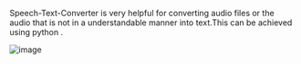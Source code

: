 Speech-Text-Converter is very helpful for converting audio files or the audio that is not in a understandable manner into text.This can be achieved using python .



![image](https://github.com/Deepthi140/Speech-Text-Converter/assets/127093406/e97cb9cc-c1fd-4eb3-a18c-cf76e583b455)

